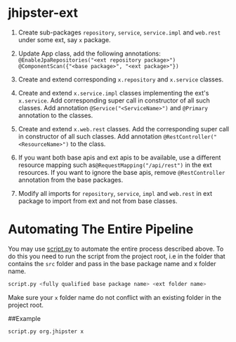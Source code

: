 
# jhipster-ext

1. Create sub-packages `repository`, `service`, `service.impl` and `web.rest` under some ext, say `x` package.

3. Update App class, add the following annotations:
`
@EnableJpaRepositories("<ext repository package>")
@ComponentScan({"<base package>", "<ext package>"})
`

5. Create and extend corresponding `x.repository` and `x.service` classes.

6. Create and extend `x.service.impl` classes implementing the ext's `x.service`. Add corresponding super call in constructor of all such classes. 
Add annotation `@Service("<ServiceName>")` and `@Primary` annotation to the classes. 

7. Create and extend `x.web.rest` classes.  Add the corresponding super call in constructor of all such classes. 
Add annotation `@RestController("<ResourceName>")` to the class. 

8. If you want both base apis and ext apis to be available, use a different resource mapping such as`@RequestMapping("/api/rest")` in the ext resources.
If you want to ignore the base apis, remove `@RestController` annotation from the base packages.

9. Modify all imports for `repository`, `service`, `impl` and `web.rest` in ext package to import from ext and not from base classes.

# Automating The Entire Pipeline
You may use [script.py](https://github.com/uniquetrij/jhipster-ext/edit/master/script.py) to automate the entire process described above. To do this you need to run the script from the project root, i.e in the folder that contains the `src` folder and pass in the base package name and x folder name. 
```bash
script.py <fully qualified base package name> <ext folder name>
```
Make sure your `x` folder name do not conflict with an existing folder in the project root. 

##Example
```bash
script.py org.jhipster x
```
